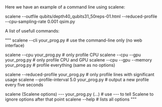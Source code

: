 Here we have an example of a command line using scalene: 
 
scalene --outfile qubits/depth40_qubits31_50reps-01.html  --reduced-profile --cpu-sampling-rate 0.001  qsim.py

A list of usefull commands:

"""
scalene --cli your_prog.py                       # use the command-line only (no web interface)

scalene --cpu your_prog.py                       # only profile CPU
scalene --cpu --gpu your_prog.py                 # only profile CPU and GPU
scalene --cpu --gpu --memory your_prog.py        # profile everything (same as no options)

scalene --reduced-profile your_prog.py           # only profile lines with significant usage
scalene --profile-interval 5.0 your_prog.py      # output a new profile every five seconds

scalene (Scalene options) --- your_prog.py (...) # use --- to tell Scalene to ignore options after that point
scalene --help                                   # lists all options
"""
